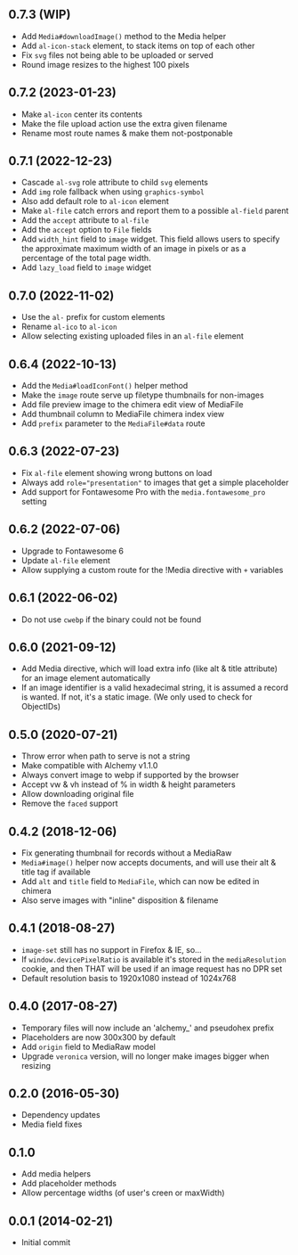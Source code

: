## 0.7.3 (WIP)

* Add `Media#downloadImage()` method to the Media helper
* Add `al-icon-stack` element, to stack items on top of each other
* Fix `svg` files not being able to be uploaded or served
* Round image resizes to the highest 100 pixels

## 0.7.2 (2023-01-23)

* Make `al-icon` center its contents
* Make the file upload action use the extra given filename
* Rename most route names & make them not-postponable

## 0.7.1 (2022-12-23)

* Cascade `al-svg` role attribute to child `svg` elements
* Add `img` role fallback when using `graphics-symbol`
* Also add default role to `al-icon` element
* Make `al-file` catch errors and report them to a possible `al-field` parent
* Add the `accept` attribute to `al-file`
* Add the `accept` option to `File` fields
* Add `width_hint` field to `image` widget. This field allows users to specify the approximate maximum width of an image in pixels or as a percentage of the total page width.
* Add `lazy_load` field to `image` widget

## 0.7.0 (2022-11-02)

* Use the `al-` prefix for custom elements
* Rename `al-ico` to `al-icon`
* Allow selecting existing uploaded files in an `al-file` element

## 0.6.4 (2022-10-13)

* Add the `Media#loadIconFont()` helper method
* Make the `image` route serve up filetype thumbnails for non-images
* Add file preview image to the chimera edit view of MediaFile
* Add thumbnail column to MediaFile chimera index view
* Add `prefix` parameter to the `MediaFile#data` route

## 0.6.3 (2022-07-23)

* Fix `al-file` element showing wrong buttons on load
* Always add `role="presentation"` to images that get a simple placeholder
* Add support for Fontawesome Pro with the `media.fontawesome_pro` setting

## 0.6.2 (2022-07-06)

* Upgrade to Fontawesome 6
* Update `al-file` element
* Allow supplying a custom route for the !Media directive with `+` variables

## 0.6.1 (2022-06-02)

* Do not use `cwebp` if the binary could not be found

## 0.6.0 (2021-09-12)

* Add Media directive, which will load extra info (like alt & title attribute) for an image element automatically
* If an image identifier is a valid hexadecimal string, it is assumed a record is wanted. If not, it's a static image. (We only used to check for ObjectIDs)

## 0.5.0 (2020-07-21)

* Throw error when path to serve is not a string
* Make compatible with Alchemy v1.1.0
* Always convert image to webp if supported by the browser
* Accept vw & vh instead of % in width & height parameters
* Allow downloading original file
* Remove the `faced` support

## 0.4.2 (2018-12-06)

* Fix generating thumbnail for records without a MediaRaw
* `Media#image()` helper now accepts documents, and will use their alt & title tag if available
* Add `alt` and `title` field to `MediaFile`, which can now be edited in chimera
* Also serve images with "inline" disposition & filename

## 0.4.1 (2018-08-27)

* `image-set` still has no support in Firefox & IE, so...
* If `window.devicePixelRatio` is available it's stored in the `mediaResolution` cookie, and then THAT will be used if an image request has no DPR set
* Default resolution basis to 1920x1080 instead of 1024x768

## 0.4.0 (2017-08-27)

* Temporary files will now include an 'alchemy_' and pseudohex prefix
* Placeholders are now 300x300 by default
* Add `origin` field to MediaRaw model
* Upgrade `veronica` version, will no longer make images bigger when resizing

## 0.2.0 (2016-05-30)

* Dependency updates
* Media field fixes

## 0.1.0

* Add media helpers
* Add placeholder methods
* Allow percentage widths (of user's creen or maxWidth)

## 0.0.1 (2014-02-21)

* Initial commit
